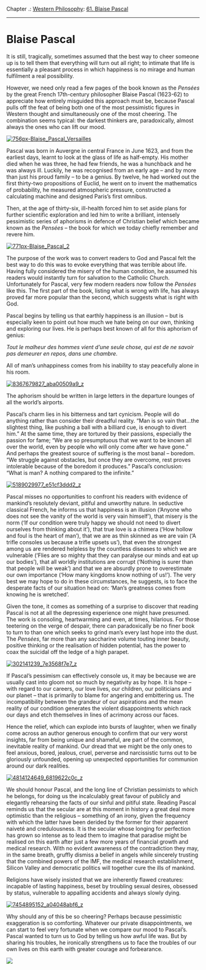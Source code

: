 Chapter .: [Western Philosophy](https://www.theschooloflife.com/thebookoflife/category/leisure/western-philosophy/): [61. Blaise Pascal](https://www.theschooloflife.com/thebookoflife/blaise-pascal/)

* * *

# Blaise Pascal

It is still, tragically, sometimes assumed that the best way to cheer someone up is to tell them that everything will turn out all right; to intimate that life is essentially a pleasant process in which happiness is no mirage and human fulfilment a real possibility.

However, we need only read a few pages of the book known as the _Pensées_ by the great French 17th-century philosopher Blaise Pascal (1623-62) to appreciate how entirely misguided this approach must be, because Pascal pulls off the feat of being both one of the most pessimistic figures in Western thought and simultaneously one of the most cheering. The combination seems typical: the darkest thinkers are, paradoxically, almost always the ones who can lift our mood.

[![756px-Blaise_Pascal_Versailles](https://www.theschooloflife.com/thebookoflife/wp-content/uploads/2016/03/756px-Blaise_Pascal_Versailles.jpeg)](http://www.thebookoflife.org/wp-content/uploads/2016/03/756px-Blaise_Pascal_Versailles.jpeg)

Pascal was born in Auvergne in central France in June 1623, and from the earliest days, learnt to look at the glass of life as half-empty. His mother died when he was three, he had few friends, he was a hunchback and he was always ill. Luckily, he was recognised from an early age – and by more than just his proud family – to be a genius. By twelve, he had worked out the first thirty-two propositions of Euclid, he went on to invent the mathematics of probability, he measured atmospheric pressure, constructed a calculating machine and designed Paris’s first omnibus.

Then, at the age of thirty-six, ill-health forced him to set aside plans for further scientific exploration and led him to write a brilliant, intensely pessimistic series of aphorisms in defence of Christian belief which became known as the _Pensées_ – the book for which we today chiefly remember and revere him.

[![771px-Blaise_Pascal_2](https://www.theschooloflife.com/thebookoflife/wp-content/uploads/2016/03/771px-Blaise_Pascal_2.jpg)](http://www.thebookoflife.org/wp-content/uploads/2016/03/771px-Blaise_Pascal_2.jpg)

The purpose of the work was to convert readers to God and Pascal felt the best way to do this was to evoke everything that was terrible about life. Having fully considered the misery of the human condition, he assumed his readers would instantly turn for salvation to the Catholic Church. Unfortunately for Pascal, very few modern readers now follow the _Pensées_ like this. The first part of the book, listing what is wrong with life, has always proved far more popular than the second, which suggests what is right with God.

Pascal begins by telling us that earthly happiness is an illusion – but is especially keen to point out how much we hate being on our own, thinking and exploring our lives. He is perhaps best known of all for this aphorism of genius:

_Tout le malheur des hommes vient d’une seule chose, qui est de ne savoir pas demeurer en repos, dans une chambre._

All of man’s unhappiness comes from his inability to stay peacefully alone in his room.

[![8367679827_aba00509a9_z](https://www.theschooloflife.com/thebookoflife/wp-content/uploads/2016/03/8367679827_aba00509a9_z.jpg)](http://www.thebookoflife.org/wp-content/uploads/2016/03/8367679827_aba00509a9_z.jpg)

The aphorism should be written in large letters in the departure lounges of all the world’s airports.

Pascal’s charm lies in his bitterness and tart cynicism. People will do anything rather than consider their dreadful reality. “Man is so vain that…the slightest thing, like pushing a ball with a billiard cue, is enough to divert him.” At the same time, they are tortured by their passions, especially the passion for fame; “We are so presumptuous that we want to be known all over the world, even by people who will only come after we have gone.” And perhaps the greatest source of suffering is the most banal – boredom. “We struggle against obstacles, but once they are overcome, rest proves intolerable because of the boredom it produces.” Pascal’s conclusion: “What is man? A nothing compared to the infinite.”

[![5189029977_e51cf3ddd2_z](https://www.theschooloflife.com/thebookoflife/wp-content/uploads/2016/03/5189029977_e51cf3ddd2_z.jpg)](http://www.thebookoflife.org/wp-content/uploads/2016/03/5189029977_e51cf3ddd2_z.jpg)

Pascal misses no opportunities to confront his readers with evidence of mankind’s resolutely deviant, pitiful and unworthy nature. In seductive classical French, he informs us that happiness is an illusion (‘Anyone who does not see the vanity of the world is very vain himself’), that misery is the norm (‘If our condition were truly happy we should not need to divert ourselves from thinking about it’), that true love is a chimera (‘How hollow and foul is the heart of man’), that we are as thin skinned as we are vain (‘A trifle consoles us because a trifle upsets us’), that even the strongest among us are rendered helpless by the countless diseases to which we are vulnerable (‘Flies are so mighty that they can paralyse our minds and eat up our bodies’), that all worldly institutions are corrupt (‘Nothing is surer than that people will be weak’) and that we are absurdly prone to overestimate our own importance (‘How many kingdoms know nothing of us!’). The very best we may hope to do in these circumstances, he suggests, is to face the desperate facts of our situation head on: ‘Man’s greatness comes from knowing he is wretched’.

Given the tone, it comes as something of a surprise to discover that reading Pascal is not at all the depressing experience one might have presumed. The work is consoling, heartwarming and even, at times, hilarious. For those teetering on the verge of despair, there can paradoxically be no finer book to turn to than one which seeks to grind man’s every last hope into the dust. The _Pensées_, far more than any saccharine volume touting inner beauty, positive thinking or the realisation of hidden potential, has the power to coax the suicidal off the ledge of a high parapet.

[![302141239_7e3568f7e7_z](https://www.theschooloflife.com/thebookoflife/wp-content/uploads/2016/03/302141239_7e3568f7e7_z.jpg)](http://www.thebookoflife.org/wp-content/uploads/2016/03/302141239_7e3568f7e7_z.jpg)

If Pascal’s pessimism can effectively console us, it may be because we are usually cast into gloom not so much by negativity as by hope. It is hope – with regard to our careers, our love lives, our children, our politicians and our planet – that is primarily to blame for angering and embittering us. The incompatibility between the grandeur of our aspirations and the mean reality of our condition generates the violent disappointments which rack our days and etch themselves in lines of acrimony across our faces.

Hence the relief, which can explode into bursts of laughter, when we finally come across an author generous enough to confirm that our very worst insights, far from being unique and shameful, are part of the common, inevitable reality of mankind. Our dread that we might be the only ones to feel anxious, bored, jealous, cruel, perverse and narcissistic turns out to be gloriously unfounded, opening up unexpected opportunities for communion around our dark realities.

[![4814124649_6819622c0c_z](https://www.theschooloflife.com/thebookoflife/wp-content/uploads/2016/03/4814124649_6819622c0c_z.jpg)](http://www.thebookoflife.org/wp-content/uploads/2016/03/4814124649_6819622c0c_z.jpg)

We should honour Pascal, and the long line of Christian pessimists to which he belongs, for doing us the incalculably great favour of publicly and elegantly rehearsing the facts of our sinful and pitiful state. Reading Pascal reminds us that the secular are at this moment in history a great deal more optimistic than the religious – something of an irony, given the frequency with which the latter have been derided by the former for their apparent naiveté and credulousness. It is the secular whose longing for perfection has grown so intense as to lead them to imagine that paradise might be realised on this earth after just a few more years of financial growth and medical research. With no evident awareness of the contradiction they may, in the same breath, gruffly dismiss a belief in angels while sincerely trusting that the combined powers of the IMF, the medical research establishment, Silicon Valley and democratic politics will together cure the ills of mankind.

Religions have wisely insisted that we are inherently flawed creatures: incapable of lasting happiness, beset by troubling sexual desires, obsessed by status, vulnerable to appalling accidents and always slowly dying.

[![7454895152_a04048abf6_z](https://www.theschooloflife.com/thebookoflife/wp-content/uploads/2016/03/7454895152_a04048abf6_z.jpg)](http://www.thebookoflife.org/wp-content/uploads/2016/03/7454895152_a04048abf6_z.jpg)

Why should any of this be so cheering? Perhaps because pessimistic exaggeration is so comforting. Whatever our private disappointments, we can start to feel very fortunate when we compare our mood to Pascal’s. Pascal wanted to turn us to God by telling us how awful life was. But by sharing his troubles, he ironically strengthens us to face the troubles of our own lives on this earth with greater courage and forbearance.

[![](https://img.youtube.com/vi/3nb4nYqNXyM/0.jpg)](https://www.youtube.com/embed/3nb4nYqNXyM '')
